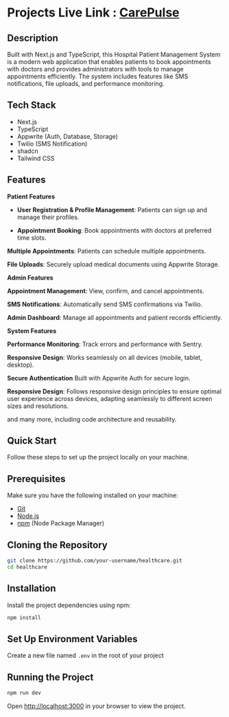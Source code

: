 # Projects Live Link : [CarePulse](https://hospital-managment-inky.vercel.app/)


## Description

Built with Next.js and TypeScript, this Hospital Patient Management System is a modern web application that enables patients to book appointments with doctors and provides administrators with tools to manage appointments efficiently. The system includes features like SMS notifications, file uploads, and performance monitoring.

## Tech Stack

- Next.js
- TypeScript
- Appwrite (Auth, Database, Storage)
- Twilio (SMS Notification)
- shadcn
- Tailwind CSS

## Features

**Patient Features**

- **User Registration & Profile Management**: Patients can sign up and manage their profiles.

- **Appointment Booking**: Book appointments with doctors at preferred time slots.

**Multiple Appointments**: Patients can schedule multiple appointments.

**File Uploads**: Securely upload medical documents using Appwrite Storage.

**Admin Features**

**Appointment Management**: View, confirm, and cancel appointments.

**SMS Notifications**: Automatically send SMS confirmations via Twilio.

**Admin Dashboard**: Manage all appointments and patient records efficiently.

**System Features**

**Performance Monitoring**: Track errors and performance with Sentry.

**Responsive Design**: Works seamlessly on all devices (mobile, tablet, desktop).

**Secure Authentication** Built with Appwrite Auth for secure login.

**Responsive Design**: Follows responsive design principles to ensure optimal user experience across devices, adapting seamlessly to different screen sizes and resolutions.

and many more, including code architecture and reusability. 

## Quick Start

Follow these steps to set up the project locally on your machine.

## Prerequisites

Make sure you have the following installed on your machine:

- [Git](https://git-scm.com/)
- [Node.js](https://nodejs.org/en)
- [npm](https://www.npmjs.com/) (Node Package Manager)

## Cloning the Repository

```bash
git clone https://github.com/your-username/healthcare.git
cd healthcare
```

## Installation

Install the project dependencies using npm:

```bash
npm install
```

## Set Up Environment Variables

Create a new file named `.env` in the root of your project


## Running the Project

```bash
npm run dev
```

Open [http://localhost:3000](http://localhost:3000) in your browser to view the project.
